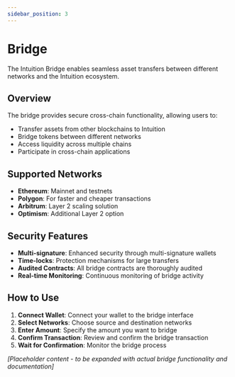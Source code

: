 ```yaml
---
sidebar_position: 3
---
```


# Bridge

The Intuition Bridge enables seamless asset transfers between different networks and the Intuition ecosystem.

## Overview

The bridge provides secure cross-chain functionality, allowing users to:

- Transfer assets from other blockchains to Intuition
- Bridge tokens between different networks
- Access liquidity across multiple chains
- Participate in cross-chain applications

## Supported Networks

- **Ethereum**: Mainnet and testnets
- **Polygon**: For faster and cheaper transactions
- **Arbitrum**: Layer 2 scaling solution
- **Optimism**: Additional Layer 2 option

## Security Features

- **Multi-signature**: Enhanced security through multi-signature wallets
- **Time-locks**: Protection mechanisms for large transfers
- **Audited Contracts**: All bridge contracts are thoroughly audited
- **Real-time Monitoring**: Continuous monitoring of bridge activity

## How to Use

1. **Connect Wallet**: Connect your wallet to the bridge interface
2. **Select Networks**: Choose source and destination networks
3. **Enter Amount**: Specify the amount you want to bridge
4. **Confirm Transaction**: Review and confirm the bridge transaction
5. **Wait for Confirmation**: Monitor the bridge process

*[Placeholder content - to be expanded with actual bridge functionality and documentation]* 